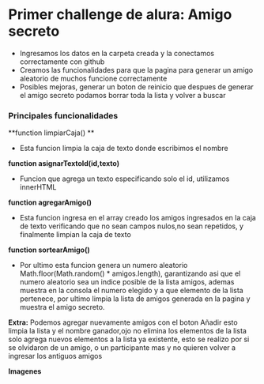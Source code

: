 # Primer challenge de alura: Amigo secreto
- Ingresamos los datos en la carpeta creada y la conectamos correctamente con github
- Creamos las funcionalidades para que la pagina para generar un amigo aleatorio de muchos funcione correctamente
- Posibles mejoras, generar un boton de reinicio que despues de generar el amigo secreto podamos borrar toda la lista y volver a buscar
### Principales funcionalidades
**function limpiarCaja() **
- Esta funcion limpia la caja de texto donde escribimos el nombre

**function asignarTextoId(id,texto)**
- Funcion que agrega un texto especificando solo el id, utilizamos innerHTML

**function agregarAmigo()**
- Esta funcion ingresa en el array creado los amigos ingresados en la caja de texto verificando que no sean campos nulos,no sean repetidos, y finalmente limpian la caja de texto

**function sortearAmigo()**
- Por ultimo esta funcion genera un numero aleatorio Math.floor(Math.random() * amigos.length), garantizando asi que el numero aleatorio sea un indice posible de la lista amigos, ademas muestra en la consola el numero elegido y a que elemento de la lista pertenece, por ultimo limpia la lista de amigos generada en la pagina y muestra el amigo secreto.

**Extra:**
Podemos agregar nuevamente amigos con el boton Añadir esto limpia la lista y el nombre ganador,ojo no elimina los elementos de la lista solo agrega nuevos elementos a la lista ya existente, esto se realizo por si se olvidaron de un amigo, o un participante mas y no quieren volver a ingresar los antiguos amigos
 
 **Imagenes**
 